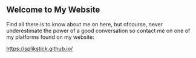 ## Welcome to My Website

Find all there is to know about me on here, but ofcourse, never underestimate the power of a good conversation so contact me on one of my platforms found on my website:

https://splikstick.github.io/
